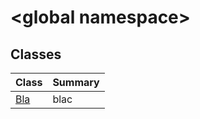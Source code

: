 # \<global namespace>

## Classes

| Class | Summary |
| ----- | ------- |
| [Bla](Bla/README.md) | blac |

